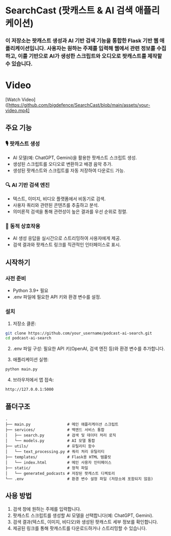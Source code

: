 # SearchCast (팟캐스트 & AI 검색 애플리케이션)
### 이 저장소는 팟캐스트 생성과 AI 기반 검색 기능을 통합한 Flask 기반 웹 애플리케이션입니다. 사용자는 원하는 주제를 입력해 웹에서 관련 정보를 수집하고, 이를 기반으로 AI가 생성한 스크립트와 오디오로 팟캐스트를 제작할 수 있습니다.

# Video
[Watch Video]([https://github.com/bigdefence/SearchCast/blob/main/assets/your-video.mp4]


## 주요 기능
### 🎙 팟캐스트 생성
- AI 모델(예: ChatGPT, Gemini)을 활용한 팟캐스트 스크립트 생성.
- 생성된 스크립트를 오디오로 변환하고 배경 음악 추가.
- 생성된 팟캐스트와 스크립트를 자동 저장하여 다운로드 가능.
### 🔍 AI 기반 검색 엔진
- 텍스트, 이미지, 비디오 플랫폼에서 비동기로 검색.
- 사용자 쿼리와 관련된 콘텐츠를 추출하고 분석.
- 의미론적 검색을 통해 관련성이 높은 결과를 우선 순위로 정렬.
### 🌟 동적 상호작용
- AI 생성 응답을 실시간으로 스트리밍하여 사용자에게 제공.
- 검색 결과와 팟캐스트 링크를 직관적인 인터페이스로 표시.

## 시작하기
### 사전 준비
- Python 3.9+ 필요
- .env 파일에 필요한 API 키와 환경 변수를 설정.

### 설치
1. 저장소 클론:
```bash
git clone https://github.com/your_username/podcast-ai-search.git  
cd podcast-ai-search  
```
2. .env 파일 구성:
필요한 API 키(OpenAI, 검색 엔진 등)와 환경 변수를 추가합니다.

3. 애플리케이션 실행:
```bash
python main.py  
```

4. 브라우저에서 앱 접속:
```bash
http://127.0.0.1:5000
```

## 폴더구조
```plaintext
.  
├── main.py                # 메인 애플리케이션 스크립트  
├── services/              # 백엔드 서비스 통합  
│   ├── search.py          # 검색 및 데이터 처리 로직  
│   └── models.py          # AI 모델 통합  
├── utils/                 # 유틸리티 함수  
│   └── text_processing.py # 쿼리 처리 유틸리티  
├── templates/             # Flask용 HTML 템플릿  
│   └── index.html         # 메인 사용자 인터페이스  
├── static/                # 정적 파일  
│   └── generated_podcasts # 저장된 팟캐스트 디렉토리    
└── .env                   # 환경 변수 설정 파일 (저장소에 포함되지 않음)  
```

## 사용 방법
1. 검색 창에 원하는 주제를 입력합니다.
2. 팟캐스트 스크립트를 생성할 AI 모델을 선택합니다(예: ChatGPT, Gemini).
3. 검색 결과(텍스트, 이미지, 비디오)와 생성된 팟캐스트 세부 정보를 확인합니다.
4. 제공된 링크를 통해 팟캐스트를 다운로드하거나 스트리밍할 수 있습니다.
